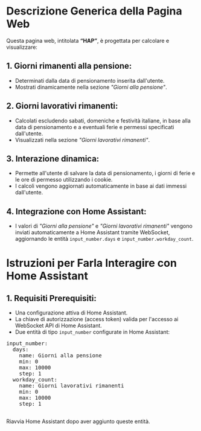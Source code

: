 <!DOCTYPE html>
<html lang="it">
<body>
    <h1>Descrizione Generica della Pagina Web</h1>
    <p>
        Questa pagina web, intitolata <strong>“HAP”</strong>, è progettata per calcolare e visualizzare:
    </p>
    <h2>1. Giorni rimanenti alla pensione:</h2>
    <ul>
        <li>Determinati dalla data di pensionamento inserita dall'utente.</li>
        <li>Mostrati dinamicamente nella sezione <em>"Giorni alla pensione"</em>.</li>
    </ul>
    <h2>2. Giorni lavorativi rimanenti:</h2>
    <ul>
        <li>
            Calcolati escludendo sabati, domeniche e festività italiane, in base alla data di pensionamento 
            e a eventuali ferie e permessi specificati dall'utente.
        </li>
        <li>Visualizzati nella sezione <em>"Giorni lavorativi rimanenti"</em>.</li>
    </ul>
    <h2>3. Interazione dinamica:</h2>
    <ul>
        <li>Permette all'utente di salvare la data di pensionamento, i giorni di ferie e le ore di permesso utilizzando i cookie.</li>
        <li>I calcoli vengono aggiornati automaticamente in base ai dati immessi dall'utente.</li>
    </ul>
    <h2>4. Integrazione con Home Assistant:</h2>
    <ul>
        <li>
            I valori di <em>"Giorni alla pensione"</em> e <em>"Giorni lavorativi rimanenti"</em> vengono inviati automaticamente a Home Assistant tramite WebSocket, 
            aggiornando le entità <code>input_number.days</code> e <code>input_number.workday_count</code>.
        </li>
    </ul>
    <h1>Istruzioni per Farla Interagire con Home Assistant</h1>
    <h2>1. Requisiti Prerequisiti:</h2>
    <ul>
        <li>Una configurazione attiva di Home Assistant.</li>
        <li>La chiave di autorizzazione (access token) valida per l'accesso ai WebSocket API di Home Assistant.</li>
        <li>Due entità di tipo <code>input_number</code> configurate in Home Assistant:</li>
    </ul>
    <pre>
input_number:
  days:
    name: Giorni alla pensione
    min: 0
    max: 10000
    step: 1
  workday_count:
    name: Giorni lavorativi rimanenti
    min: 0
    max: 10000
    step: 1
    </pre>
    <p>Riavvia Home Assistant dopo aver aggiunto queste entità.</p>
</body>
</html>
